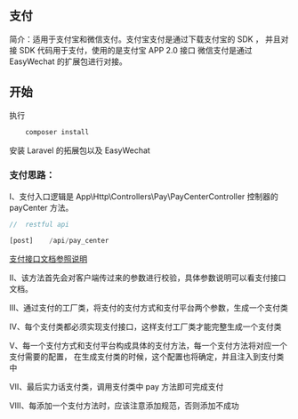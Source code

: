 ##  支付

简介：适用于支付宝和微信支付。支付宝支付是通过下载支付宝的 SDK ，
并且对接 SDK 代码用于支付，使用的是支付宝 APP 2.0 接口
微信支付是通过 EasyWechat 的扩展包进行对接。

## 开始
执行 
```php
    composer install
```
安装 Laravel 的拓展包以及 EasyWechat


### 支付思路：

Ⅰ、支付入口逻辑是 App\Http\Controllers\Pay\PayCenterController 控制器的 payCenter 方法。

```php
//  restful api

[post]    /api/pay_center
```

[支付接口文档参照说明](https://apizza.net/project/e6cc5e68194feb5124dc07d1702bb9e6/browse)

Ⅱ、该方法首先会对客户端传过来的参数进行校验，具体参数说明可以看支付接口文档。

Ⅲ、通过支付的工厂类，将支付的支付方式和支付平台两个参数，生成一个支付类

Ⅳ、每个支付类都必须实现支付接口，这样支付工厂类才能完整生成一个支付类

Ⅴ、每一个支付方式和支付平台构成具体的支付方法，每一个支付方法将对应一个支付需要的配置，
    在生成支付类的时候，这个配置也将确定，并且注入到支付类中

Ⅶ、最后实力话支付类，调用支付类中 pay 方法即可完成支付

Ⅷ、每添加一个支付方法时，应该注意添加规范，否则添加不成功



